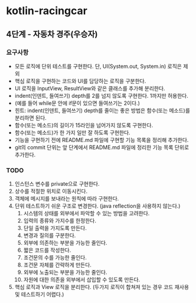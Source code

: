 # kotlin-racingcar

## 4단계 - 자동차 경주(우승자)

### 요구사항 

* 모든 로직에 단위 테스트를 구현한다. 단, UI(System.out, System.in) 로직은 제외
* 핵심 로직을 구현하는 코드와 UI를 담당하는 로직을 구분한다.
* UI 로직을 InputView, ResultView와 같은 클래스를 추가해 분리한다.
* indent(인덴트, 들여쓰기) depth를 2를 넘지 않도록 구현한다. 1까지만 허용한다.
* (예를 들어 while문 안에 if문이 있으면 들여쓰기는 2이다.)
* 힌트: indent(인덴트, 들여쓰기) depth를 줄이는 좋은 방법은 함수(또는 메소드)를 분리하면 된다.
* 함수(또는 메소드)의 길이가 15라인을 넘어가지 않도록 구현한다.
* 함수(또는 메소드)가 한 가지 일만 잘 하도록 구현한다.
* 기능을 구현하기 전에 README.md 파일에 구현할 기능 목록을 정리해 추가한다.
* git의 commit 단위는 앞 단계에서 README.md 파일에 정리한 기능 목록 단위로 추가한다.

### TODO

1. 인스턴스 변수를 private으로 구현한다.
2. 상수를 적절한 위치로 이동시킨다.
3. 객체에 메시지를 보내라는 원칙에 따라 구현한다.
4. 단위 테스트하기 쉬운 구조로 변경한다. (java reflection을 사용하지 않는다.)
    1. 시스템의 상태를 외부에서 파악할 수 있는 방법을 고려한다.
    2. 입력의 종류와 가지수를 한정한다.
    3. 단일 출력을 가지도록 만든다.
    4. 변경과 질의를 구분한다.
    5. 외부에 의존하는 부분을 가능한 줄인다.
    6. 짧은 코드를 작성한다.
    7. 조건문의 수를 가능한 줄인다.
    8. 조건문 자체를 간략하게 만든다.
    9. 외부에 노출되는 부분을 가능한 줄인다.
    10. 자원에 대한 의존을 외부에서 삽입할 수 있도록 만든다.
5. 핵심 로직과 View 로직을 분리한다. (두가지 로직이 합쳐져 있는 경우 코드 재사용 및 테스트하기 어렵다.) 
